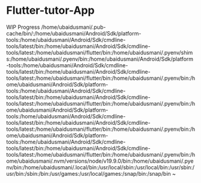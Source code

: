 # Flutter-tutor-App
WIP Progress
/home/ubaidusmani/.pub-cache/bin/:/home/ubaidusmani/Android/Sdk/platform-tools:/home/ubaidusmani/Android/Sdk/cmdline-tools/latest/bin:/home/ubaidusmani/Android/Sdk/cmdline-tools/latest:/home/ubaidusmani/flutter/bin:/home/ubaidusmani/.pyenv/shims:/home/ubaidusmani/.pyenv/bin:/home/ubaidusmani/Android/Sdk/platform-tools:/home/ubaidusmani/Android/Sdk/cmdline-tools/latest/bin:/home/ubaidusmani/Android/Sdk/cmdline-tools/latest:/home/ubaidusmani/flutter/bin:/home/ubaidusmani/.pyenv/bin:/home/ubaidusmani/Android/Sdk/platform-tools:/home/ubaidusmani/Android/Sdk/cmdline-tools/latest/bin:/home/ubaidusmani/Android/Sdk/cmdline-tools/latest:/home/ubaidusmani/flutter/bin:/home/ubaidusmani/.pyenv/bin:/home/ubaidusmani/Android/Sdk/platform-tools:/home/ubaidusmani/Android/Sdk/cmdline-tools/latest/bin:/home/ubaidusmani/Android/Sdk/cmdline-tools/latest:/home/ubaidusmani/flutter/bin:/home/ubaidusmani/.pyenv/bin:/home/ubaidusmani/Android/Sdk/platform-tools:/home/ubaidusmani/Android/Sdk/cmdline-tools/latest/bin:/home/ubaidusmani/Android/Sdk/cmdline-tools/latest:/home/ubaidusmani/flutter/bin:/home/ubaidusmani/.pyenv/bin:/home/ubaidusmani/.nvm/versions/node/v19.9.0/bin:/home/ubaidusmani/.pyenv/bin:/home/ubaidusmani/.local/bin:/usr/local/sbin:/usr/local/bin:/usr/sbin:/usr/bin:/sbin:/bin:/usr/games:/usr/local/games:/snap/bin:/snap/bin
~                                                                                  